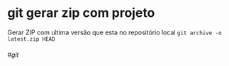 # git gerar zip com projeto

Gerar ZIP com ultima versão que esta no repositório local
`git archive -o latest.zip HEAD`

###### #git
